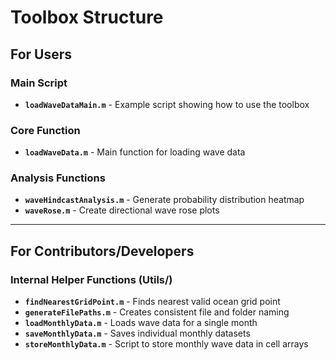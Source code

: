 # Toolbox Structure

## For Users

### Main Script

- **`loadWaveDataMain.m`** - Example script showing how to use the toolbox

### Core Function

- **`loadWaveData.m`** - Main function for loading wave data

### Analysis Functions

- **`waveHindcastAnalysis.m`** - Generate probability distribution heatmap
- **`waveRose.m`** - Create directional wave rose plots

---

## For Contributors/Developers

### Internal Helper Functions (Utils/)

- **`findNearestGridPoint.m`** - Finds nearest valid ocean grid point
- **`generateFilePaths.m`** - Creates consistent file and folder naming
- **`loadMonthlyData.m`** - Loads wave data for a single month
- **`saveMonthlyData.m`** - Saves individual monthly datasets
- **`storeMonthlyData.m`** - Script to store monthly wave data in cell arrays
